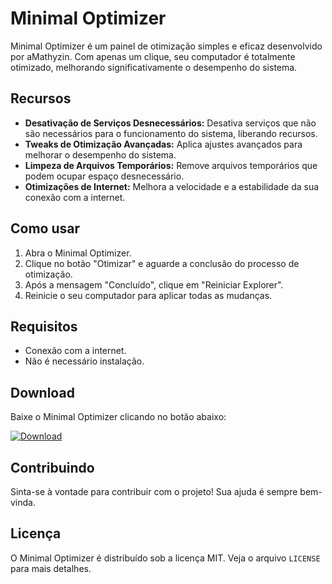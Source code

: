 # Minimal Optimizer

Minimal Optimizer é um painel de otimização simples e eficaz desenvolvido por aMathyzin. Com apenas um clique, seu computador é totalmente otimizado, melhorando significativamente o desempenho do sistema.

## Recursos

- **Desativação de Serviços Desnecessários:** Desativa serviços que não são necessários para o funcionamento do sistema, liberando recursos.
- **Tweaks de Otimização Avançadas:** Aplica ajustes avançados para melhorar o desempenho do sistema.
- **Limpeza de Arquivos Temporários:** Remove arquivos temporários que podem ocupar espaço desnecessário.
- **Otimizações de Internet:** Melhora a velocidade e a estabilidade da sua conexão com a internet.

## Como usar

1. Abra o Minimal Optimizer.
2. Clique no botão "Otimizar" e aguarde a conclusão do processo de otimização.
3. Após a mensagem "Concluído", clique em "Reiniciar Explorer".
4. Reinicie o seu computador para aplicar todas as mudanças.

## Requisitos

- Conexão com a internet.
- Não é necessário instalação.

## Download

Baixe o Minimal Optimizer clicando no botão abaixo:

[![Download](https://img.shields.io/badge/Download-Minimal%20Optimizer-blue.svg)](https://cdn.discordapp.com/attachments/1216556917435007026/1221342585973510244/Minimal_Optimizer.exe?ex=66123aeb&is=65ffc5eb&hm=0c3f81ce2fcb7b32d87a7767c21dc54a9183822211156ffacc606bc525a24e5a&)

## Contribuindo

Sinta-se à vontade para contribuir com o projeto! Sua ajuda é sempre bem-vinda.

## Licença

O Minimal Optimizer é distribuído sob a licença MIT. Veja o arquivo `LICENSE` para mais detalhes.
